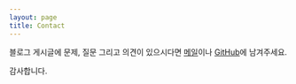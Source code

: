 ```yaml
---
layout: page
title: Contact
---
```


블로그 게시글에 문제, 질문 그리고 의견이 있으시다면 [메일](mailto:duckchan.seo@gmail.com)이나 [GitHub](https://github.com/dchseo/)에 남겨주세요.

감사합니다.
